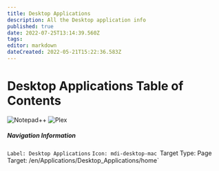 ```yaml
---
title: Desktop Applications
description: All the Desktop application info
published: true
date: 2022-07-25T13:14:39.560Z
tags: 
editor: markdown
dateCreated: 2022-05-21T15:22:36.583Z
---
```


# Desktop Applications Table of Contents

![Notepad++](https://wiki.commsnet.org/en/Desktop_Applications/notepadplusplus)
![Plex]()



##### Navigation Information
`Label: Desktop Applications`
`Icon: mdi-desktop-mac
`Target Type: Page`
`Target: /en/Applications/Desktop_Applications/home`